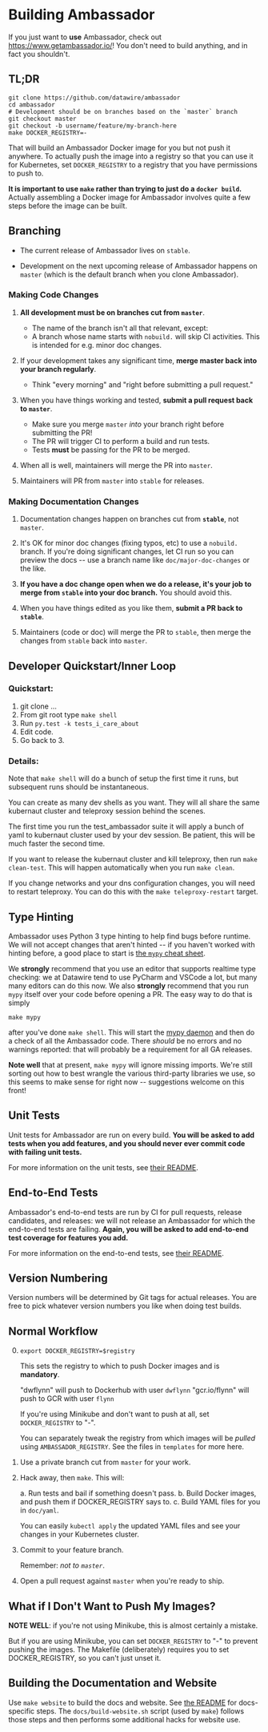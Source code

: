 Building Ambassador
===================

If you just want to **use** Ambassador, check out https://www.getambassador.io/! You don't need to build anything, and in fact you shouldn't.

TL;DR
-----

```
git clone https://github.com/datawire/ambassador
cd ambassador
# Development should be on branches based on the `master` branch
git checkout master
git checkout -b username/feature/my-branch-here
make DOCKER_REGISTRY=-
```

That will build an Ambassador Docker image for you but not push it anywhere. To actually push the image into a registry so that you can use it for Kubernetes, set `DOCKER_REGISTRY` to a registry that you have permissions to push to.

**It is important to use `make` rather than trying to just do a `docker build`.** Actually assembling a Docker image for Ambassador involves quite a few steps before the image can be built.

Branching
---------

* The current release of Ambassador lives on `stable`.

* Development on the next upcoming release of Ambassador happens on `master` (which is the default branch when you clone Ambassador).

### Making Code Changes

1. **All development must be on branches cut from `master`**. 
   - The name of the branch isn't all that relevant, except:
   - A branch whose name starts with `nobuild.` will skip CI activities. This is intended for e.g. minor doc changes.

2. If your development takes any significant time, **merge master back into your branch regularly**.
   - Think "every morning" and "right before submitting a pull request."

3. When you have things working and tested, **submit a pull request back to `master`**.
   - Make sure you merge `master` _into_ your branch right before submitting the PR!
   - The PR will trigger CI to perform a build and run tests.
   - Tests **must** be passing for the PR to be merged.

4. When all is well, maintainers will merge the PR into `master`.

5. Maintainers will PR from `master` into `stable` for releases.

### Making Documentation Changes

1. Documentation changes happen on branches cut from **`stable`**, not `master`.

2. It's OK for minor doc changes (fixing typos, etc) to use a `nobuild.` branch. If you're doing significant changes, let CI run so you can preview the docs -- use a branch name like `doc/major-doc-changes` or the like.

3. **If you have a doc change open when we do a release, it's your job to merge from `stable` into your doc branch.** You should avoid this.

4. When you have things edited as you like them, **submit a PR back to `stable`**.

5. Maintainers (code or doc) will merge the PR to `stable`, then merge the changes from `stable` back into `master`.

Developer Quickstart/Inner Loop
-------------------------------

### Quickstart:

1. git clone ...
2. From git root type `make shell`
3. Run `py.test -k tests_i_care_about`
4. Edit code.
5. Go back to 3.

### Details:

Note that `make shell` will do a bunch of setup the first time it
runs, but subsequent runs should be instantaneous.

You can create as many dev shells as you want. They will all share the
same kubernaut cluster and teleproxy session behind the scenes.

The first time you run the test_ambassador suite it will apply a bunch
of yaml to kubernaut cluster used by your dev session. Be patient,
this will be much faster the second time.

If you want to release the kubernaut cluster and kill teleproxy, then
run `make clean-test`. This will happen automatically when you run
`make clean`.

If you change networks and your dns configuration changes, you will
need to restart teleproxy. You can do this with the `make
teleproxy-restart` target.

Type Hinting
------------

Ambassador uses Python 3 type hinting to help find bugs before runtime. We will not
accept changes that aren't hinted -- if you haven't worked with hinting before, a good
place to start is [the `mypy` cheat sheet](https://mypy.readthedocs.io/en/latest/cheat_sheet_py3.html).

We **strongly** recommend that you use an editor that supports realtime type checking:
we at Datawire tend to use PyCharm and VSCode a lot, but many many editors can do this 
now. We also **strongly** recommend that you run `mypy` itself over your code before 
opening a PR. The easy way to do that is simply

```make mypy```

after you've done `make shell`. This will start the [mypy daemon](https://mypy.readthedocs.io/en/latest/mypy_daemon.html)
and then do a check of all the Ambassador code. There _should_ be no errors and no warnings
reported: that will probably be a requirement for all GA releases.
 
**Note well** that at present, `make mypy` will ignore missing imports. We're still sorting
out how to best wrangle the various third-party libraries we use, so this seems to make sense
for right now -- suggestions welcome on this front!   

Unit Tests
----------

Unit tests for Ambassador are run on every build. **You will be asked to add tests when you add features, and you should never ever commit code with failing unit tests.** 

For more information on the unit tests, see [their README](ambassador/tests/README.md).

End-to-End Tests
----------------

Ambassador's end-to-end tests are run by CI for pull requests, release candidates, and releases: we will not release an Ambassador for which the end-to-end tests are failing. **Again, you will be asked to add end-to-end test coverage for features you add.** 

For more information on the end-to-end tests, see [their README](end-to-end/README.md).

Version Numbering
-----------------

Version numbers will be determined by Git tags for actual releases. You are free to pick whatever version numbers you like when doing test builds.

Normal Workflow
---------------

0. `export DOCKER_REGISTRY=$registry`

   This sets the registry to which to push Docker images and is **mandatory**.

   "dwflynn" will push to Dockerhub with user `dwflynn`
   "gcr.io/flynn" will push to GCR with user `flynn`

   If you're using Minikube and don't want to push at all, set `DOCKER_REGISTRY` to "-".

   You can separately tweak the registry from which images will be _pulled_ using `AMBASSADOR_REGISTRY`. See the files in `templates` for more here.

1. Use a private branch cut from `master` for your work.

2. Hack away, then `make`. This will:

   a. Run tests and bail if something doesn't pass.
   b. Build Docker images, and push them if DOCKER_REGISTRY says to.
   c. Build YAML files for you in `doc/yaml`.

   You can easily `kubectl apply` the updated YAML files and see your changes in your Kubernetes cluster.

3. Commit to your feature branch.

   Remember: _not to `master`_.

4. Open a pull request against `master` when you're ready to ship.

What if I Don't Want to Push My Images?
---------------------------------------

**NOTE WELL**: if you're not using Minikube, this is almost certainly a mistake.

But if you are using Minikube, you can set `DOCKER_REGISTRY` to "-" to prevent pushing the images. The Makefile (deliberately) requires you to set DOCKER_REGISTRY, so you can't just unset it.

Building the Documentation and Website
--------------------------------------

Use `make website` to build the docs and website. See [the README](docs/README.md) for docs-specific steps. The `docs/build-website.sh` script (used by `make`) follows those steps and then performs some additional hacks for website use.
